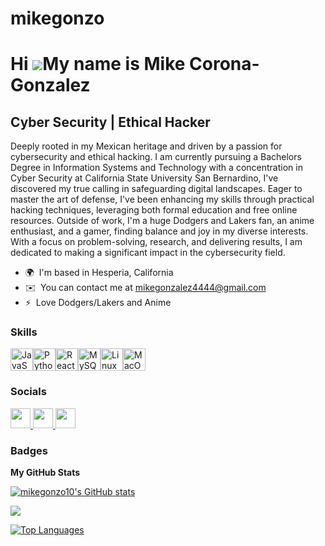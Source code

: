 # mikegonzo
Hi ![](https://user-images.githubusercontent.com/18350557/176309783-0785949b-9127-417c-8b55-ab5a4333674e.gif)My name is Mike Corona-Gonzalez
============================================================================================================================================

Cyber Security | Ethical Hacker
-------------------------------

Deeply rooted in my Mexican heritage and driven by a passion for cybersecurity and ethical hacking. I am currently pursuing a Bachelors Degree in Information Systems and Technology with a concentration in Cyber Security at California State University San Bernardino, I've discovered my true calling in safeguarding digital landscapes. Eager to master the art of defense, I've been enhancing my skills through practical hacking techniques, leveraging both formal education and free online resources. Outside of work, I'm a huge Dodgers and Lakers fan, an anime enthusiast, and a gamer, finding balance and joy in my diverse interests. With a focus on problem-solving, research, and delivering results, I am dedicated to making a significant impact in the cybersecurity field.

* 🌍  I'm based in Hesperia, California
* ✉️  You can contact me at [mikegonzalez4444@gmail.com](mailto:mikegonzalez4444@gmail.com)
* ⚡  Love Dodgers/Lakers and Anime

### Skills


<p align="left">
<a href="https://developer.mozilla.org/en-US/docs/Web/JavaScript" target="_blank" rel="noreferrer"><img src="https://raw.githubusercontent.com/danielcranney/readme-generator/main/public/icons/skills/javascript-colored.svg" width="36" height="36" alt="JavaScript" /></a><a href="https://www.python.org/" target="_blank" rel="noreferrer"><img src="https://raw.githubusercontent.com/danielcranney/readme-generator/main/public/icons/skills/python-colored.svg" width="36" height="36" alt="Python" /></a><a href="https://reactjs.org/" target="_blank" rel="noreferrer"><img src="https://raw.githubusercontent.com/danielcranney/readme-generator/main/public/icons/skills/react-colored.svg" width="36" height="36" alt="React" /></a><a href="https://www.mysql.com/" target="_blank" rel="noreferrer"><img src="https://raw.githubusercontent.com/danielcranney/readme-generator/main/public/icons/skills/mysql-colored.svg" width="36" height="36" alt="MySQL" /></a><a href="https://www.linux.org" target="_blank" rel="noreferrer"><img src="https://raw.githubusercontent.com/danielcranney/readme-generator/main/public/icons/skills/linux-colored.svg" width="36" height="36" alt="Linux" /></a><a href="https://apple.com" target="_blank" rel="noreferrer"><img src="https://raw.githubusercontent.com/danielcranney/readme-generator/main/public/icons/skills/macos-colored.svg" width="36" height="36" alt="MacOS" /></a>
</p>


### Socials

<p align="left"> <a href="https://discord.com/users/.mikegonzalez" target="_blank" rel="noreferrer"> <picture> <source media="(prefers-color-scheme: dark)" srcset="undefined" /> <source media="(prefers-color-scheme: light)" srcset="https://raw.githubusercontent.com/danielcranney/readme-generator/main/public/icons/socials/discord.svg" /> <img src="https://raw.githubusercontent.com/danielcranney/readme-generator/main/public/icons/socials/discord.svg" width="32" height="32" /> </picture> </a> <a href="https://www.github.com/mikegonzo10" target="_blank" rel="noreferrer"> <picture> <source media="(prefers-color-scheme: dark)" srcset="https://raw.githubusercontent.com/danielcranney/readme-generator/main/public/icons/socials/github-dark.svg" /> <source media="(prefers-color-scheme: light)" srcset="https://raw.githubusercontent.com/danielcranney/readme-generator/main/public/icons/socials/github.svg" /> <img src="https://raw.githubusercontent.com/danielcranney/readme-generator/main/public/icons/socials/github.svg" width="32" height="32" /> </picture> </a> <a href="https://www.linkedin.com/in/mikegonzo10" target="_blank" rel="noreferrer"> <picture> <source media="(prefers-color-scheme: dark)" srcset="https://raw.githubusercontent.com/danielcranney/readme-generator/main/public/icons/socials/linkedin-dark.svg" /> <source media="(prefers-color-scheme: light)" srcset="https://raw.githubusercontent.com/danielcranney/readme-generator/main/public/icons/socials/linkedin.svg" /> <img src="https://raw.githubusercontent.com/danielcranney/readme-generator/main/public/icons/socials/linkedin.svg" width="32" height="32" /> </picture> </a></p>

### Badges

<b>My GitHub Stats</b>

<a href="http://www.github.com/mikegonzo10"><img src="https://github-readme-stats.vercel.app/api?username=mikegonzo10&show_icons=true&hide=&count_private=true&title_color=0891b2&text_color=ffffff&icon_color=84cc16&bg_color=181824&hide_border=true&show_icons=true" alt="mikegonzo10's GitHub stats" /></a>

<a href="http://www.github.com/mikegonzo10"><img src="https://github-readme-streak-stats.herokuapp.com/?user=mikegonzo10&stroke=ffffff&background=181824&ring=0891b2&fire=0891b2&currStreakNum=ffffff&currStreakLabel=0891b2&sideNums=ffffff&sideLabels=ffffff&dates=ffffff&hide_border=true" /></a>

<a href="https://github.com/mikegonzo10" align="left"><img src="https://github-readme-stats.vercel.app/api/top-langs/?username=mikegonzo10&langs_count=10&title_color=0891b2&text_color=ffffff&icon_color=84cc16&bg_color=181824&hide_border=true&locale=en&custom_title=Top%20%Languages" alt="Top Languages" /></a>
